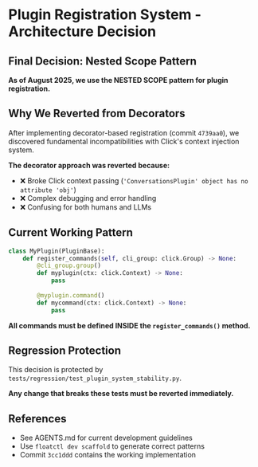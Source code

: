 # Plugin Registration System - Architecture Decision

## Final Decision: Nested Scope Pattern

**As of August 2025, we use the NESTED SCOPE pattern for plugin registration.**

## Why We Reverted from Decorators

After implementing decorator-based registration (commit `4739aa0`), we discovered fundamental incompatibilities with Click's context injection system. 

**The decorator approach was reverted because:**
- ❌ Broke Click context passing (`'ConversationsPlugin' object has no attribute 'obj'`)
- ❌ Complex debugging and error handling
- ❌ Confusing for both humans and LLMs

## Current Working Pattern

```python
class MyPlugin(PluginBase):
    def register_commands(self, cli_group: click.Group) -> None:
        @cli_group.group()
        def myplugin(ctx: click.Context) -> None:
            pass
        
        @myplugin.command()
        def mycommand(ctx: click.Context) -> None:
            pass
```

**All commands must be defined INSIDE the `register_commands()` method.**

## Regression Protection

This decision is protected by `tests/regression/test_plugin_system_stability.py`.

**Any change that breaks these tests must be reverted immediately.**

## References

- See AGENTS.md for current development guidelines
- Use `floatctl dev scaffold` to generate correct patterns
- Commit `3cc1ddd` contains the working implementation